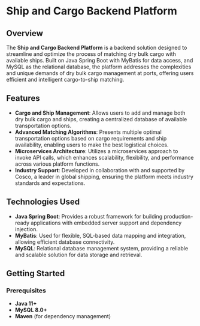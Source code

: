 # Ship and Cargo Backend Platform

## Overview

The **Ship and Cargo Backend Platform** is a backend solution designed to streamline and optimize the process of matching dry bulk cargo with available ships. Built on Java Spring Boot with MyBatis for data access, and MySQL as the relational database, the platform addresses the complexities and unique demands of dry bulk cargo management at ports, offering users efficient and intelligent cargo-to-ship matching.

## Features

- **Cargo and Ship Management**: Allows users to add and manage both dry bulk cargo and ships, creating a centralized database of available transportation options.
- **Advanced Matching Algorithms**: Presents multiple optimal transportation options based on cargo requirements and ship availability, enabling users to make the best logistical choices.
- **Microservices Architecture**: Utilizes a microservices approach to invoke API calls, which enhances scalability, flexibility, and performance across various platform functions.
- **Industry Support**: Developed in collaboration with and supported by Cosco, a leader in global shipping, ensuring the platform meets industry standards and expectations.

## Technologies Used

- **Java Spring Boot**: Provides a robust framework for building production-ready applications with embedded server support and dependency injection.
- **MyBatis**: Used for flexible, SQL-based data mapping and integration, allowing efficient database connectivity.
- **MySQL**: Relational database management system, providing a reliable and scalable solution for data storage and retrieval.

## Getting Started

### Prerequisites

- **Java 11+**
- **MySQL 8.0+**
- **Maven** (for dependency management)
